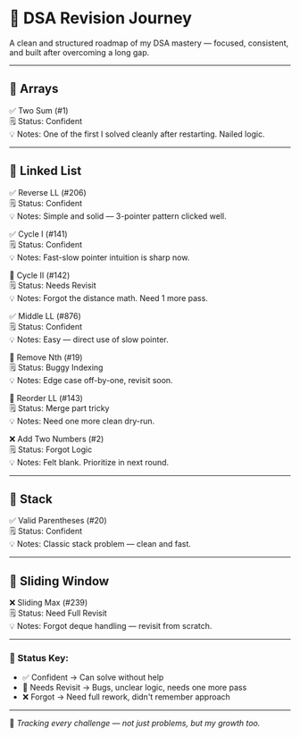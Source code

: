# 🚀 DSA Revision Journey

A clean and structured roadmap of my DSA mastery — focused, consistent, and built after overcoming a long gap.

---

## 📂 Arrays

✅ Two Sum (#1)  
🗒️ Status: Confident  
💡 Notes: One of the first I solved cleanly after restarting. Nailed logic.

---

## 📂 Linked List

✅ Reverse LL (#206)  
🗒️ Status: Confident  
💡 Notes: Simple and solid — 3-pointer pattern clicked well.

✅ Cycle I (#141)  
🗒️ Status: Confident  
💡 Notes: Fast-slow pointer intuition is sharp now.

🔁 Cycle II (#142)  
🗒️ Status: Needs Revisit  
💡 Notes: Forgot the distance math. Need 1 more pass.

✅ Middle LL (#876)  
🗒️ Status: Confident  
💡 Notes: Easy — direct use of slow pointer.

🔁 Remove Nth (#19)  
🗒️ Status: Buggy Indexing  
💡 Notes: Edge case off-by-one, revisit soon.

🔁 Reorder LL (#143)  
🗒️ Status: Merge part tricky  
💡 Notes: Need one more clean dry-run.

❌ Add Two Numbers (#2)  
🗒️ Status: Forgot Logic  
💡 Notes: Felt blank. Prioritize in next round.

---

## 📂 Stack

✅ Valid Parentheses (#20)  
🗒️ Status: Confident  
💡 Notes: Classic stack problem — clean and fast.

---

## 📂 Sliding Window

❌ Sliding Max (#239)  
🗒️ Status: Need Full Revisit  
💡 Notes: Forgot deque handling — revisit from scratch.

---

### 🔄 Status Key:
- ✅ Confident → Can solve without help  
- 🔁 Needs Revisit → Bugs, unclear logic, needs one more pass  
- ❌ Forgot → Need full rework, didn't remember approach

---

📌 *Tracking every challenge — not just problems, but my growth too.*
